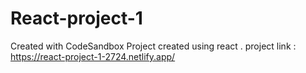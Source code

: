 # React-project-1
Created with CodeSandbox
Project created using react . 
project link : https://react-project-1-2724.netlify.app/
